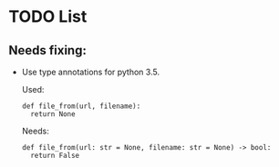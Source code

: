 # TODO List

## Needs fixing:
- Use type annotations for python 3.5.

    Used:
    ```
  def file_from(url, filename):
      return None
    ```
    Needs:
    ```
  def file_from(url: str = None, filename: str = None) -> bool:
      return False
    ```

